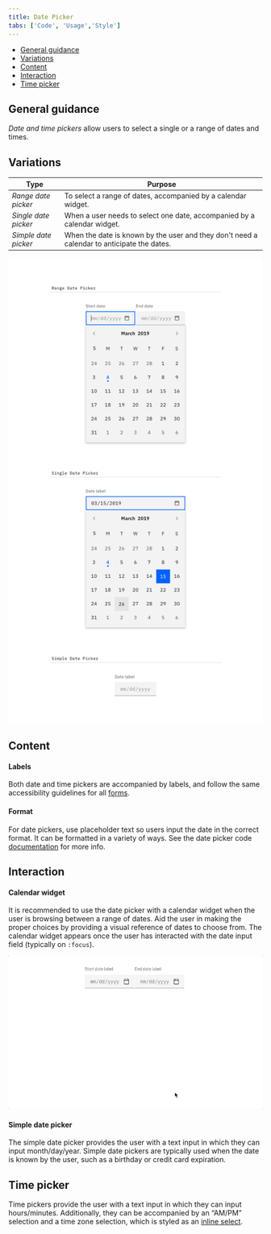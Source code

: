 ```yaml
---
title: Date Picker
tabs: ['Code', 'Usage','Style']
---
```






<AnchorLinks>
<ul>
    <li><a data-scroll href="#general-guidance">General guidance</a></li>
    <li><a data-scroll href="#variations">Variations</a></li>
    <li><a data-scroll href="#content">Content</a></li>
    <li><a data-scroll href="#interaction">Interaction</a></li>
    <li><a data-scroll href="#time-picker">Time picker</a></li>
</ul>
</AnchorLinks>

## General guidance

_Date and time pickers_ allow users to select a single or a range of dates and times.

## Variations

| Type               | Purpose                                                                                     |
| ------------------ | ------------------------------------------------------------------------------------------- |
| _Range date picker_  | To select a range of dates, accompanied by a calendar widget.                               |
| _Single date picker_ | When a user needs to select one date, accompanied by a calendar widget.                     |
| _Simple date picker_ | When the date is known by the user and they don't need a calendar to anticipate the dates. |


<ImageComponent cols="8" caption="Types of date pickers">

![range, single, and simple date pickers](images/date-picker-usage-1.png)

</ImageComponent>


## Content

#### Labels
Both date and time pickers are accompanied by labels, and follow the same accessibility guidelines for all [forms](/components/form).

#### Format
For date pickers, use placeholder text so users input the date in the correct format. It can be formatted in a variety of ways. See the date picker code [documentation](https://github.com/ibm/carbon-components/tree/master/src/components/date-picker) for more info.

## Interaction

#### Calendar widget

It is recommended to use the date picker with a calendar widget when the user is browsing between a range of dates. Aid the user in making the proper choices by providing a visual reference of dates to choose from. The calendar widget appears once the user has interacted with the date input field (typically on `:focus`).

<ImageComponent cols="8" caption="Selecting dates from the range date picker">

![example of date picker](images/date-picker-usage-animation-1.gif)

</ImageComponent>

#### Simple date picker

The simple date picker provides the user with a text input in which they can input month/day/year. Simple date pickers are typically used when the date is known by the user, such as a birthday or credit card expiration.

## Time picker

Time pickers provide the user with a text input in which they can input hours/minutes. Additionally, they can be accompanied by an “AM/PM” selection and a time zone selection, which is styled as an [inline select](/components/select).
